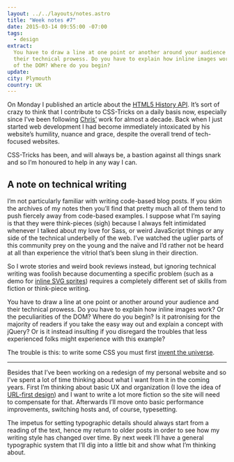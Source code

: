```yaml
---
layout: ../../layouts/notes.astro
title: "Week notes #7"
date: 2015-03-14 09:55:00 -07:00
tags:
  - design
extract:
  You have to draw a line at one point or another around your audience and
  their technical prowess. Do you have to explain how inline images work? Or the peculiarities
  of the DOM? Where do you begin?
update:
city: Plymouth
country: UK
---
```


On Monday I published an article about the [HTML5 History API](https://css-tricks.com/using-the-html5-history-api/). It’s sort of crazy to think that I contribute to <span class="caps">CSS</span>-Tricks on a daily basis now, especially since I’ve been following [Chris’](https://twitter.com/chriscoyier) work for almost a decade. Back when I just started web development I had become immediately intoxicated by his website’s humility, nuance and grace, despite the overall trend of tech-focused websites.

<span class="caps">CSS</span>-Tricks has been, and will always be, a bastion against all things snark and so I’m honoured to help in any way I can.

## A note on technical writing

I’m not particularly familiar with writing code-based blog posts. If you skim the archives of my notes then you’ll find that pretty much all of them tend to push fiercely away from code-based examples. I suppose what I’m saying is that they were think-pieces (sigh) because I always felt intimidated whenever I talked about my love for Sass, or weird JavaScript things or any side of the technical underbelly of the web. I’ve watched the uglier parts of this community prey on the young and the naïve and I’d rather not be heard at all than experience the vitriol that’s been slung in their direction.

So I wrote stories and weird book reviews instead, but ignoring technical writing was foolish because documenting a specific problem (such as a demo for [inline SVG sprites](https://css-tricks.com/spriting-img/)) requires a completely different set of skills from fiction or think-piece writing.

You have to draw a line at one point or another around your audience and their technical prowess. Do you have to explain how inline images work? Or the peculiarities of the <span class="caps">DOM</span>? Where do you begin? Is it patronising for the majority of readers if you take the easy way out and explain a concept with jQuery? Or is it instead insulting if you disregard the troubles that less experienced folks might experience with this example?

The trouble is this: to write some CSS you must first [invent the universe](https://www.youtube.com/watch?v=7s664NsLeFM).

---

Besides that I’ve been working on a redesign of my personal website and so I’ve spent a lot of time thinking about what I want from it in the coming years. First I’m thinking about basic UX and organization (I love the idea of [URL-first design](http://warpspire.com/posts/url-design/)) and I want to write a lot more fiction so the site will need to compensate for that. Afterwards I’ll move onto basic performance improvements, switching hosts and, of course, typesetting.

The impetus for setting typographic details should always start from a reading of the text, hence my return to older posts in order to see how my writing style has changed over time. By next week I’ll have a general typographic system that I’ll dig into a little bit and show what I’m thinking about.

